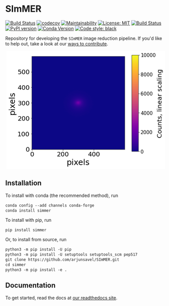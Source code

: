 # SImMER
[![Build Status](https://dev.azure.com/asavel/SImMER/_apis/build/status/arjunsavel.SImMER?branchName=main)](https://dev.azure.com/asavel/SImMER/_build?definitionId=1&_a=summary) [![codecov](https://codecov.io/gh/arjunsavel/simmer/branch/main/graph/badge.svg?token=eMUOVt99Gh)](https://codecov.io/gh/arjunsavel/simmer) [![Maintainability](https://api.codeclimate.com/v1/badges/d1fa9d77e8fbcc96619a/maintainability)](https://codeclimate.com/github/arjunsavel/SImMER/maintainability) [![License: MIT](https://img.shields.io/badge/License-MIT-yellow.svg)](https://opensource.org/licenses/MIT)
[![Build Status](https://readthedocs.org/projects/simmer/badge/?version=latest)](http://simmer.readthedocs.io/en/latest/?badge=latest) [![PyPI version](https://badge.fury.io/py/simmer.svg)](https://badge.fury.io/py/simmer) [![Conda Version](https://img.shields.io/conda/v/conda-forge/simmer?color=g&label=conda-forge%20%20%20%20%20&logo=conda-forge)](https://anaconda.org/conda-forge/simmer) [![Code style: black](https://img.shields.io/badge/code%20style-black-000000.svg)](https://github.com/psf/black)



Repository for developing the ```SImMER``` image reduction pipeline. If you'd like to help out, take a look at our [ways to contribute](https://github.com/arjunsavel/simmer/blob/main/CONTRIBUTING.md).

<p align="center">
  <img src="https://github.com/arjunsavel/SImMER/blob/main/docs/img/final_image.png" />
</p>


## Installation
To install with conda (the recommended method), run
```
conda config --add channels conda-forge
conda install simmer
```
To install with pip, run
```
pip install simmer
```
Or, to install from source, run
```
python3 -m pip install -U pip
python3 -m pip install -U setuptools setuptools_scm pep517
git clone https://github.com/arjunsavel/SImMER.git
cd simmer
python3 -m pip install -e .
```
## Documentation
To get started, read the docs at [our readthedocs site](https://simmer.readthedocs.io/en/latest/pages/about/).
